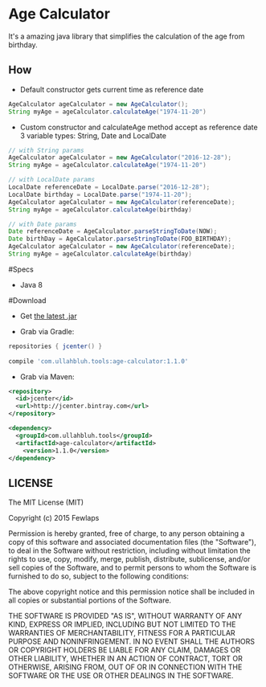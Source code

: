 # Age Calculator

It's a amazing java library that simplifies the calculation of the age from birthday.

How
---
* Default constructor gets current time as reference date
```java
AgeCalculator ageCalculator = new AgeCalculator();
String myAge = ageCalculator.calculateAge("1974-11-20")
```

* Custom constructor and calculateAge method accept as reference date 3 variable types: String, Date and LocalDate
```java
// with String params
AgeCalculator ageCalculator = new AgeCalculator("2016-12-28");
String myAge = ageCalculator.calculateAge("1974-11-20")

// with LocalDate params
LocalDate referenceDate = LocalDate.parse("2016-12-28");
LocalDate birthday = LocalDate.parse("1974-11-20");
AgeCalculator ageCalculator = new AgeCalculator(referenceDate);
String myAge = ageCalculator.calculateAge(birthday)

// with Date params
Date referenceDate = AgeCalculator.parseStringToDate(NOW);
Date birthDay = AgeCalculator.parseStringToDate(FOO_BIRTHDAY);
AgeCalculator ageCalculator = new AgeCalculator(referenceDate);
String myAge = ageCalculator.calculateAge(birthday)
```

#Specs

* Java 8

#Download

* Get <a href="https://github.com/juanet3/age-calculator/releases/download/1.0.0/age-calculator-1.1.0.jar">the latest .jar</a>

* Grab via Gradle:
```groovy
repositories { jcenter() }
    
compile 'com.ullahbluh.tools:age-calculator:1.1.0'
```

* Grab via Maven:
```xml
<repository>
  <id>jcenter</id>
  <url>http://jcenter.bintray.com</url>
</repository>

<dependency>
  <groupId>com.ullahbluh.tools</groupId>
  <artifactId>age-calculator</artifactId>
	<version>1.1.0</version>
</dependency>

```


## LICENSE ##

The MIT License (MIT)

Copyright (c) 2015 Fewlaps

Permission is hereby granted, free of charge, to any person obtaining a copy
of this software and associated documentation files (the "Software"), to deal
in the Software without restriction, including without limitation the rights
to use, copy, modify, merge, publish, distribute, sublicense, and/or sell
copies of the Software, and to permit persons to whom the Software is
furnished to do so, subject to the following conditions:

The above copyright notice and this permission notice shall be included in all
copies or substantial portions of the Software.

THE SOFTWARE IS PROVIDED "AS IS", WITHOUT WARRANTY OF ANY KIND, EXPRESS OR
IMPLIED, INCLUDING BUT NOT LIMITED TO THE WARRANTIES OF MERCHANTABILITY,
FITNESS FOR A PARTICULAR PURPOSE AND NONINFRINGEMENT. IN NO EVENT SHALL THE
AUTHORS OR COPYRIGHT HOLDERS BE LIABLE FOR ANY CLAIM, DAMAGES OR OTHER
LIABILITY, WHETHER IN AN ACTION OF CONTRACT, TORT OR OTHERWISE, ARISING FROM,
OUT OF OR IN CONNECTION WITH THE SOFTWARE OR THE USE OR OTHER DEALINGS IN THE
SOFTWARE.

